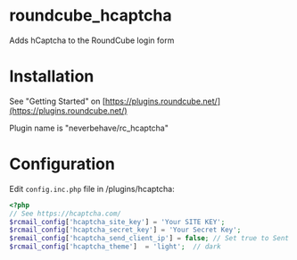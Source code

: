 # roundcube_hcaptcha

Adds hCaptcha to the RoundCube login form

# Installation

See "Getting Started" on [https://plugins.roundcube.net/](https://plugins.roundcube.net/)

Plugin name is "neverbehave/rc_hcaptcha"

# Configuration

Edit `config.inc.php` file in <Your-roundcube-install-basepath>/plugins/hcaptcha:

```php
<?php
// See https://hcaptcha.com/
$rcmail_config['hcaptcha_site_key'] = 'Your SITE KEY';
$rcmail_config['hcaptcha_secret_key'] = 'Your Secret Key';
$remail_config['hcaptcha_send_client_ip'] = false; // Set true to Sent Client IP to Hcaptcha
$rcmail_config['hcaptcha_theme']  = 'light';  // dark
```
